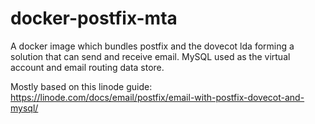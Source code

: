 # docker-postfix-mta

A docker image which bundles postfix and the dovecot lda forming a solution that can send and receive email.
MySQL used as the virtual account and email routing data store.

Mostly based on this linode guide: https://linode.com/docs/email/postfix/email-with-postfix-dovecot-and-mysql/